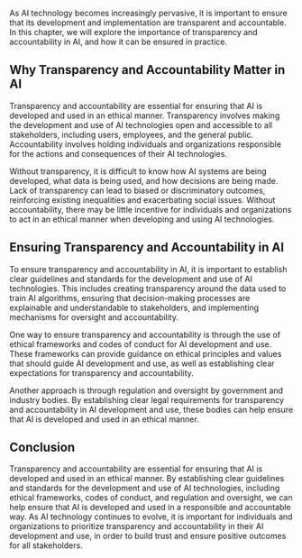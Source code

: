 
As AI technology becomes increasingly pervasive, it is important to ensure that its development and implementation are transparent and accountable. In this chapter, we will explore the importance of transparency and accountability in AI, and how it can be ensured in practice.

Why Transparency and Accountability Matter in AI
------------------------------------------------

Transparency and accountability are essential for ensuring that AI is developed and used in an ethical manner. Transparency involves making the development and use of AI technologies open and accessible to all stakeholders, including users, employees, and the general public. Accountability involves holding individuals and organizations responsible for the actions and consequences of their AI technologies.

Without transparency, it is difficult to know how AI systems are being developed, what data is being used, and how decisions are being made. Lack of transparency can lead to biased or discriminatory outcomes, reinforcing existing inequalities and exacerbating social issues. Without accountability, there may be little incentive for individuals and organizations to act in an ethical manner when developing and using AI technologies.

Ensuring Transparency and Accountability in AI
----------------------------------------------

To ensure transparency and accountability in AI, it is important to establish clear guidelines and standards for the development and use of AI technologies. This includes creating transparency around the data used to train AI algorithms, ensuring that decision-making processes are explainable and understandable to stakeholders, and implementing mechanisms for oversight and accountability.

One way to ensure transparency and accountability is through the use of ethical frameworks and codes of conduct for AI development and use. These frameworks can provide guidance on ethical principles and values that should guide AI development and use, as well as establishing clear expectations for transparency and accountability.

Another approach is through regulation and oversight by government and industry bodies. By establishing clear legal requirements for transparency and accountability in AI development and use, these bodies can help ensure that AI is developed and used in an ethical manner.

Conclusion
----------

Transparency and accountability are essential for ensuring that AI is developed and used in an ethical manner. By establishing clear guidelines and standards for the development and use of AI technologies, including ethical frameworks, codes of conduct, and regulation and oversight, we can help ensure that AI is developed and used in a responsible and accountable way. As AI technology continues to evolve, it is important for individuals and organizations to prioritize transparency and accountability in their AI development and use, in order to build trust and ensure positive outcomes for all stakeholders.
